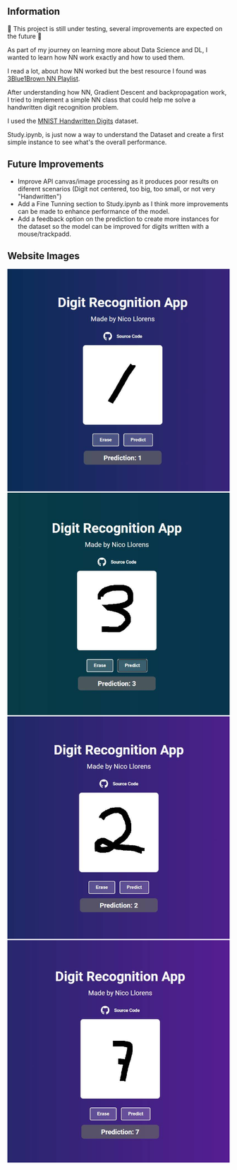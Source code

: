 ## Information
:construction: This project is still under testing, several improvements are expected on the future :construction:


As part of my journey on learning more about Data Science and DL, I wanted to learn how NN work exactly and how to used them.

I read a lot, about how NN worked but the best resource I found was [3Blue1Brown NN Playlist](https://www.youtube.com/watch?v=aircAruvnKk&list=PLZHQObOWTQDNU6R1_67000Dx_ZCJB-3pi&ab_channel=3Blue1Brown).

After understanding how NN, Gradient Descent and backpropagation work, I tried to implement a simple NN class that could help me solve a handwritten digit recognition problem.

I used the [MNIST Handwritten Digits](https://www.kaggle.com/datasets/hojjatk/mnist-dataset) dataset.

Study.ipynb, is just now a way to understand the Dataset and create a first simple instance to see what's the overall performance.

## Future Improvements

- Improve API canvas/image processing as it produces poor results on diferent scenarios (Digit not centered, too big, too small, or not very "Handwritten")
- Add a Fine Tunning section to Study.ipynb as I think more improvements can be made to enhance performance of the model.
- Add a feedback option on the prediction to create more instances for the dataset so the model can be improved for digits written with a mouse/trackpadd.

## Website Images
![Texto alternativo](Web/assets/Prueba1.PNG)
![Texto alternativo](Web/assets/Prueba3.PNG)
![Texto alternativo](Web/assets/Prueba2.PNG)
![Texto alternativo](Web/assets/Prueba7.PNG)

